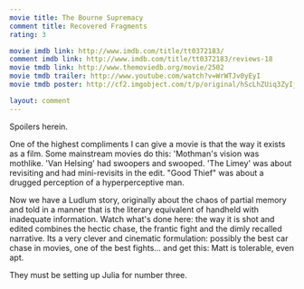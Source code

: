 ```yaml
---
movie title: The Bourne Supremacy
comment title: Recovered Fragments
rating: 3

movie imdb link: http://www.imdb.com/title/tt0372183/
comment imdb link: http://www.imdb.com/title/tt0372183/reviews-18
movie tmdb link: http://www.themoviedb.org/movie/2502
movie tmdb trailer: http://www.youtube.com/watch?v=WrWTJv0yEyI
movie tmdb poster: http://cf2.imgobject.com/t/p/original/hScLhZUiq3ZyIjOajmrCzt6CloI.jpg

layout: comment
---
```


Spoilers herein.

One of the highest compliments I can give a movie is that the way it exists as a film. Some  mainstream movies do this: 'Mothman's vision was mothlike. 'Van Helsing' had swoopers  and swooped. 'The Limey' was about revisiting and had mini-revisits in the edit. "Good  Thief" was about a drugged perception of a hyperperceptive man.

Now we have a Ludlum story, originally about the chaos of partial memory and told in a  manner that is the literary equivalent of handheld with inadequate information. Watch what's  done here: the way it is shot and edited combines the hectic chase, the frantic fight and the  dimly recalled narrative. Its a very clever and cinematic formulation: possibly the best car  chase in movies, one of the best fights... and get this: Matt is tolerable, even apt.

They must be setting up Julia for number three.